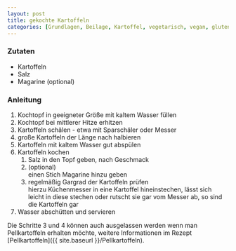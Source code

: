 ```yaml
---
layout: post
title: gekochte Kartoffeln
categories: [Grundlagen, Beilage, Kartoffel, vegetarisch, vegan, glutenfrei]
---
```


### Zutaten

- Kartoffeln
- Salz
- Magarine (optional)

### Anleitung

1. Kochtopf in geeigneter Größe mit kaltem Wasser füllen
2. Kochtopf bei mittlerer Hitze erhitzen
3. Kartoffeln schälen - etwa mit Sparschäler oder Messer 
4. große Kartoffeln der Länge nach halbieren
5. Kartoffeln mit kaltem Wasser gut abspülen 
6. Kartoffeln kochen 
    1. Salz in den Topf geben, nach Geschmack
    2. (optional)   
        einen Stich Magarine hinzu geben
    3. regelmäßig Gargrad der Kartoffeln prüfen   
       hierzu Küchenmesser in eine Kartoffel hineinstechen, lässt sich leicht in diese stechen oder rutscht sie gar vom Messer ab, 
       so sind die Kartoffeln gar
7. Wasser abschütten und servieren
  
Die Schritte 3 und 4 können auch ausgelassen werden wenn man Pellkartoffeln erhalten möchte,
weitere Informationen im Rezept [Pellkartoffeln]({{ site.baseurl }}/Pellkartoffeln). 
